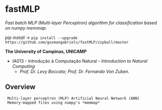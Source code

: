 **fastMLP**
==================================================================
*Fast batch MLP (Multi-layer Perceptron) algorithm for classification based on numpy memmap.*

*pip install* -> `pip install --upgrade https://github.com/gusmaogabriels/fastMLP/zipball/master`

**The University of Campinas, UNICAMP**

* IA013 - Introdução à Computação Natural - *Introduction to Natural Computing*
   - *Prof. Dr. Levy Boccato; Prof. Dr. Fernando Von Zuben.*

## Overview

     Multi-layer perceptron (MLP) Artificial Neural Network (ANN)
	 Memory-mapped files using numpy's *memmap*
	 